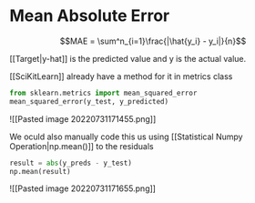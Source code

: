 # Mean Absolute Error
$$MAE = \sum^n_{i=1}\frac{|\hat{y_i} - y_i|}{n}$$

[[Target|y-hat]] is the predicted value and y is the actual value.

[[SciKitLearn]] already have a method for it in metrics class
```python
from sklearn.metrics import mean_squared_error
mean_squared_error(y_test, y_predicted)
```

![[Pasted image 20220731171455.png]]

We oculd also manually code this us using [[Statistical Numpy Operation|np.mean()]] to the residuals
```python
result = abs(y_preds - y_test)
np.mean(result)
```

![[Pasted image 20220731171655.png]]


